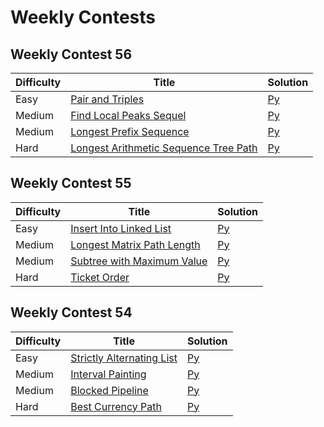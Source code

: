 # Weekly Contests

## Weekly Contest 56
| Difficulty | Title | Solution |
| ---------- | ----- | -------- |
| Easy | [Pair and Triples](https://binarysearch.com/contest/Weekly-Contest-56-ShYsIn4fyT?questionsetIndex=0) | [Py](./weekly-contest-56/01-pair-and-triples.py) |
| Medium | [Find Local Peaks Sequel](https://binarysearch.com/contest/Weekly-Contest-56-ShYsIn4fyT?questionsetIndex=1) | [Py](./weekly-contest-56/02-find-local-peaks-sequel.py) |
| Medium | [Longest Prefix Sequence](https://binarysearch.com/contest/Weekly-Contest-56-ShYsIn4fyT?questionsetIndex=2) | [Py](./weekly-contest-56/03-longest-prefix-sequence.py) |
| Hard | [Longest Arithmetic Sequence Tree Path](https://binarysearch.com/contest/Weekly-Contest-56-ShYsIn4fyT?questionsetIndex=3) | [Py](./weekly-contest-56/04-longest-arithmetic-sequence-tree-path.py) |

## Weekly Contest 55
| Difficulty | Title | Solution |
| ---------- | ----- | -------- |
| Easy | [Insert Into Linked List](https://binarysearch.com/contest/Weekly-Contest-55-ftH85nxSmP?questionsetIndex=0) | [Py](./weekly-contest-55/insert-into-linked-list.py) |
| Medium | [Longest Matrix Path Length](https://binarysearch.com/contest/Weekly-Contest-55-ftH85nxSmP?questionsetIndex=1) | [Py](./weekly-contest-55/longest-matrix-path-length.py) |
| Medium | [Subtree with Maximum Value](https://binarysearch.com/contest/Weekly-Contest-55-ftH85nxSmP?questionsetIndex=2) | [Py](./weekly-contest-55/subtree-with-maximum-value.py) |
| Hard | [Ticket Order](https://binarysearch.com/contest/Weekly-Contest-55-ftH85nxSmP?questionsetIndex=3) | [Py](./weekly-contest-55/ticket-order.py) |

## Weekly Contest 54
| Difficulty | Title | Solution |
| ---------- | ----- | -------- |
| Easy | [Strictly Alternating List](https://binarysearch.com/contest/Weekly-Contest-54-lcf4Qws6iH?questionsetIndex=0) | [Py](./weekly-contest-54/strictly-alternating-list.py) |
| Medium | [Interval Painting](https://binarysearch.com/contest/Weekly-Contest-54-lcf4Qws6iH?questionsetIndex=1) | [Py](./weekly-contest-54/interval-painting.py) |
| Medium | [Blocked Pipeline](https://binarysearch.com/contest/Weekly-Contest-54-lcf4Qws6iH?questionsetIndex=2) | [Py](./weekly-contest-54/blocked-pipeline.py) |
| Hard | [Best Currency Path](https://binarysearch.com/contest/Weekly-Contest-54-lcf4Qws6iH?questionsetIndex=3) | [Py](./weekly-contest-54/best-currency-path.py) |
